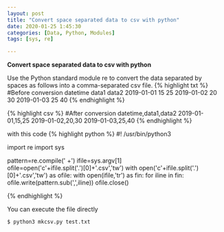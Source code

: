 ```yaml
---
layout: post
title: "Convert space separated data to csv with python"
date: 2020-01-25 1:45:30
categories: [Data, Python, Modules]
tags: [sys, re]

---
```


**Convert space separated data to csv with python**

Use the Python standard module re to convert the data separated by spaces as follows into a comma-separated csv file.
{% highlight txt %}
#Before conversion
datetime  data1 data2
2019-01-01 15 25
2019-01-02  20 30
2019-01-03  25 40
{% endhighlight %}

{% highlight csv %}
#After conversion
datetime,data1,data2
2019-01-01,15,25
2019-01-02,20,30
2019-01-03,25,40
{% endhighlight %}

with this code
{% highlight python %}
#! /usr/bin/python3 

import re
import sys

pattern=re.compile(' +') 
ifile=sys.argv[1]       
ofile=open('c'+ifile.split('.')[0]+'.csv','tw') 
with open('c'+ifile.split('.')[0]+'.csv','tw')  as ofile:
    with open(ifile,'tr') as fin:
        for iline in fin:
            ofile.write(pattern.sub(',',iline))
    ofile.close()

{% endhighlight %}
    
You can execute the file directly 
```
$ python3 mkcsv.py test.txt
```

